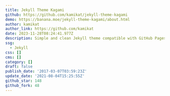 ```yaml
---
title: Jekyll Theme Kagami
github: https://github.com/kamikat/jekyll-theme-kagami
demo: https://banana.moe/jekyll-theme-kagami/about.html
author: kamikat
author_link: https://github.com/kamikat
date: 2023-11-28T08:24:41.977Z
description: Simple and clean Jekyll theme compatible with GitHub Pages.
ssg:
  - Jekyll
css: []
cms: []
category: []
draft: false
publish_date: '2017-03-07T03:59:23Z'
update_date: '2021-08-04T15:25:55Z'
github_star: 148
github_fork: 48
---
```

